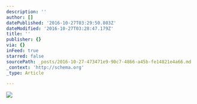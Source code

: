 ```yaml
---
description: ''
author: []
datePublished: '2016-10-27T03:29:50.803Z'
dateModified: '2016-10-27T03:28:47.179Z'
title: ''
publisher: {}
via: {}
inFeed: true
starred: false
sourcePath: _posts/2016-10-27-473471e9-90c7-4866-a45b-fe14821e4a66.md
_context: 'http://schema.org'
_type: Article

---
```

![](https://the-grid-user-content.s3-us-west-2.amazonaws.com/383b7b50-0025-45d8-ba24-5cb805cea26b.jpg)